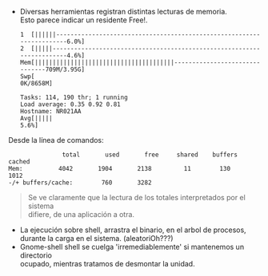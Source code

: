 
- Diversas herramientas registran distintas lecturas de memoria.  
  Esto parece indicar un residente Free!.  

  ~~~  
  1  [||||||----------------------------------------------------------------------6.0%]   
  2  [|||||-----------------------------------------------------------------------4.6%]   
  Mem[|||||||||||||||||||||||||||||||||||||||-------------------------------709M/3.95G]   
  Swp[                                                                        0K/8658M]   

  Tasks: 114, 190 thr; 1 running  
  Load average: 0.35 0.92 0.81  
  Hostname: NR021AA  
  Avg[|||||                                                                       5.6%]  
  ~~~  
Desde la línea de comandos:  

  ~~~  
                 total       used       free     shared    buffers     cached  
  Mem:          4042       1904       2138         11        130       1012  
  -/+ buffers/cache:        760       3282  
  
 ~~~  
> Se ve claramente que la lectura de los totales interpretados por el sistema  
> difiere, de una aplicación a otra.

- La ejecución sobre shell, arrastra el binario, en el arbol de procesos,  
  durante la carga en el sistema. (aleatoriOh???)  
- Gnome-shell shell se cuelga 'irremediablemente' si mantenemos un directorio  
  ocupado, mientras tratamos de desmontar la unidad.  

